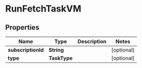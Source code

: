 

# RunFetchTaskVM


## Properties

| Name | Type | Description | Notes |
|------------ | ------------- | ------------- | -------------|
|**subscriptionId** | **String** |  |  [optional] |
|**type** | **TaskType** |  |  [optional] |



